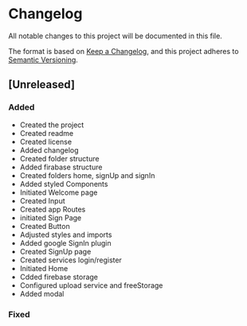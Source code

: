 # Changelog

All notable changes to this project will be documented in this file.

The format is based on [Keep a Changelog](https://keepachangelog.com/en/1.0.0/),
and this project adheres to [Semantic Versioning](https://semver.org/spec/v2.0.0.html).

## [Unreleased]

### Added

- Created the project
- Created readme
- Created license
- Added changelog
- Created folder structure
- Added firabase structure
- Created folders home, signUp and signIn
- Added styled Components
- Initiated Welcome page
- Created Input
- Created app Routes
- initiated Sign Page
- Created Button
- Adjusted styles and imports
- Added google SignIn plugin
- Created SignUp page
- Created services login/register
- Initiated Home
- Cdded firebase storage
- Configured upload service and freeStorage
- Added modal 

### Fixed


